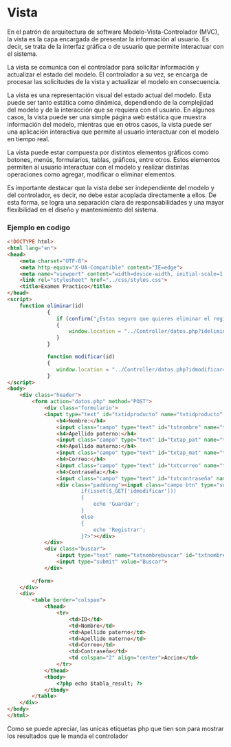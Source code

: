# Vista
En el patrón de arquitectura de software Modelo-Vista-Controlador (MVC), la vista es la capa encargada de presentar la información al usuario. Es decir, se trata de la interfaz gráfica o de usuario que permite interactuar con el sistema.

La vista se comunica con el controlador para solicitar información y actualizar el estado del modelo. El controlador a su vez, se encarga de procesar las solicitudes de la vista y actualizar el modelo en consecuencia.

La vista es una representación visual del estado actual del modelo. Esta puede ser tanto estática como dinámica, dependiendo de la complejidad del modelo y de la interacción que se requiera con el usuario. En algunos casos, la vista puede ser una simple página web estática que muestra información del modelo, mientras que en otros casos, la vista puede ser una aplicación interactiva que permite al usuario interactuar con el modelo en tiempo real.

La vista puede estar compuesta por distintos elementos gráficos como botones, menús, formularios, tablas, gráficos, entre otros. Estos elementos permiten al usuario interactuar con el modelo y realizar distintas operaciones como agregar, modificar o eliminar elementos.

Es importante destacar que la vista debe ser independiente del modelo y del controlador, es decir, no debe estar acoplada directamente a ellos. De esta forma, se logra una separación clara de responsabilidades y una mayor flexibilidad en el diseño y mantenimiento del sistema.  
### Ejemplo en codigo
```html
<!DOCTYPE html>
<html lang="en">
<head>
    <meta charset="UTF-8">
    <meta http-equiv="X-UA-Compatible" content="IE=edge">
    <meta name="viewport" content="width=device-width, initial-scale=1.0">
    <link rel="stylesheet" href="../css/styles.css">
    <title>Examen Practico</title>
</head>
<script>
    function eliminar(id)
             {
                if (confirm("¿Estas seguro que quieres eliminar el registro?"))
                {
                    window.location = "../Controller/datos.php?ideliminar=" + id;
                }
             }

             function modificar(id)
             {
                window.location = "../Controller/datos.php?idmodificar=" + id;
             }
</script>
<body>
    <div class="header">
        <form action="datos.php" method="POST">
            <div class="formulario">
            <input type="text" id="txtidproducto" name="txtidproducto" placeholder="Num" value="<?php echo @$buscar_mod[0][0]; ?>" hidden>
                <h4>Nombre:</h4>
                <input class="campo" type="text" id="txtnombre" name="txtnombre" placeholder="Nombre(s)" value="<?php echo @$buscar_mod[0][1]; ?>"><br>
                <h4>Apellido paterno:</h4>
                <input class="campo" type="text" id="txtap_pat" name="txtap_pat" placeholder="Apellido paterno" value="<?php echo @$buscar_mod[0][2]; ?>"><br>
                <h4>Apellido materno:</h4>
                <input class="campo" type="text" id="txtap_mat" name="txtap_mat" placeholder="Apellido materno" value="<?php echo @$buscar_mod[0][3]; ?>"><br>
                <h4>Correo:</h4>
                <input class="campo" type="text" id="txtcorreo" name="txtcorreo" placeholder="Correo electronico" value="<?php echo @$buscar_mod[0][4]; ?>"><br>
                <h4>Contraseña:</h4>
                <input class="campo" type="text" id="txtcontraseña" name="txtcontraseña" placeholder="Contraseña" value="<?php echo @$buscar_mod[0][5]; ?>"><br>
                <div class="paddinng"><input class="campo btn" type="submit" id="btn_registro" name="btn_registro" value="<?php 
                        if(isset($_GET['idmodificar']))
                        {
                            echo 'Guardar';
                        } 
                        else
                        { 
                            echo 'Registrar';
                        }?>"></div>
            </div>
            <div class="buscar">
                <input type="text" name="txtnombrebuscar" id="txtnombrebuscar" placeholder="Ingresa un nombre para buscar...">
                <input type="submit" value="Buscar">
            </div>  
            
        </form>
    </div>
    <div>
        <table border="colspan">
            <thead>
                <tr>
                    <td>ID</td>
                    <td>Nombre</td>
                    <td>Apellido paterno</td>
                    <td>Apellido materno</td>
                    <td>Correo</td>
                    <td>Contraseña</td>
                    <td colspan="2" align="center">Accion</td>
                </tr>
            </thead>
            <tbody>
                <?php echo $tabla_result; ?>
            </tbody>
        </table>
    </div>
</body>
</html>
```

Como se puede apreciar, las unicas etiquetas php que tien son para mostrar los resultados que le manda el controlador
